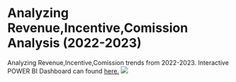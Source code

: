 # Analyzing Revenue,Incentive,Comission Analysis (2022-2023)
Analyzing Revenue,Incentive,Comission trends from 2022-2023. Interactive POWER BI Dashboard can found [here.](https://app.powerbi.com/view?r=eyJrIjoiZWJlOWMwOTctNzgxYi00MDYzLTk0ZTAtM2JjNzg5MzEwYTNmIiwidCI6ImZhOTlhNzFkLTU5OTgtNDdlNS1iYjE0LWFiZThlYzY1MTI5NyIsImMiOjEwfQ%3D%3D&pageName=ReportSectiond311ae8addd8046e0259)
![](https://github.com/user-attachments/assets/ce72b8ad-df93-49cd-88a7-212d6b262a68)



